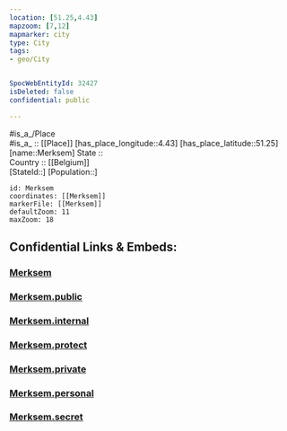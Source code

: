 ```yaml
---
location: [51.25,4.43] 
mapzoom: [7,12] 
mapmarker: city 
type: City
tags:
- geo/City


SpocWebEntityId: 32427
isDeleted: false
confidential: public

---
```

#is_a_/Place  
#is_a_ :: [[Place]] 
[has_place_longitude::4.43] 
[has_place_latitude::51.25] 
[name::Merksem] 
State ::  
Country :: [[Belgium]]  
[StateId::] 
[Population::] 



```leaflet
id: Merksem
coordinates: [[Merksem]] 
markerFile: [[Merksem]] 
defaultZoom: 11 
maxZoom: 18
```


## Confidential Links & Embeds: 

### [Merksem](/_Standards/Earth/Continent/Europe/Europe~West/Belgium/Regions~Belgium/Vlaanderen/counties~Vlaanderen/Antwerp/City/Merksem.md) 

### [Merksem.public](/_public/Earth/Continent/Europe/Europe~West/Belgium/Regions~Belgium/Vlaanderen/counties~Vlaanderen/Antwerp/City/Merksem.public.md) 

### [Merksem.internal](/_internal/Earth/Continent/Europe/Europe~West/Belgium/Regions~Belgium/Vlaanderen/counties~Vlaanderen/Antwerp/City/Merksem.internal.md) 

### [Merksem.protect](/_protect/Earth/Continent/Europe/Europe~West/Belgium/Regions~Belgium/Vlaanderen/counties~Vlaanderen/Antwerp/City/Merksem.protect.md) 

### [Merksem.private](/_private/Earth/Continent/Europe/Europe~West/Belgium/Regions~Belgium/Vlaanderen/counties~Vlaanderen/Antwerp/City/Merksem.private.md) 

### [Merksem.personal](/_personal/Earth/Continent/Europe/Europe~West/Belgium/Regions~Belgium/Vlaanderen/counties~Vlaanderen/Antwerp/City/Merksem.personal.md) 

### [Merksem.secret](/_secret/Earth/Continent/Europe/Europe~West/Belgium/Regions~Belgium/Vlaanderen/counties~Vlaanderen/Antwerp/City/Merksem.secret.md)

